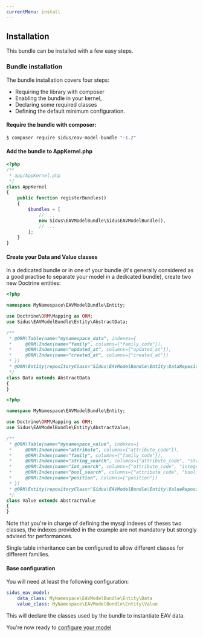 ```yaml
---
currentMenu: install
---
```


## Installation

This bundle can be installed with a few easy steps.

### Bundle installation

The bundle installation covers four steps:
- Requiring the library with composer
- Enabling the bundle in your kernel,
- Declaring some required classes
- Defining the default minimum configuration.

#### Require the bundle with composer:

````bash
$ composer require sidus/eav-model-bundle "~1.2"
````

#### Add the bundle to AppKernel.php

````php
<?php
/**
 * app/AppKernel.php
 */
class AppKernel
{
    public function registerBundles()
    {
        $bundles = [
            // ...
            new Sidus\EAVModelBundle\SidusEAVModelBundle(),
            // ...
        ];
    }
}
````

#### Create your Data and Value classes

In a dedicated bundle or in one of your bundle (it's generally considered as a good practise to separate your model in
a dedicated bundle), create two new Doctrine entities:

````php
<?php

namespace MyNamespace\EAVModelBundle\Entity;

use Doctrine\ORM\Mapping as ORM;
use Sidus\EAVModelBundle\Entity\AbstractData;

/**
 * @ORM\Table(name="mynamespace_data", indexes={
 *     @ORM\Index(name="family", columns={"family_code"}),
 *     @ORM\Index(name="updated_at", columns={"updated_at"}),
 *     @ORM\Index(name="created_at", columns={"created_at"})
 * })
 * @ORM\Entity(repositoryClass="Sidus\EAVModelBundle\Entity\DataRepository")
 */
class Data extends AbstractData
{
}
````

````php
<?php

namespace MyNamespace\EAVModelBundle\Entity;

use Doctrine\ORM\Mapping as ORM;
use Sidus\EAVModelBundle\Entity\AbstractValue;

/**
 * @ORM\Table(name="mynamespace_value", indexes={
 *     @ORM\Index(name="attribute", columns={"attribute_code"}),
 *     @ORM\Index(name="family", columns={"family_code"}),
 *     @ORM\Index(name="string_search", columns={"attribute_code", "string_value"}),
 *     @ORM\Index(name="int_search", columns={"attribute_code", "integer_value"}),
 *     @ORM\Index(name="bool_search", columns={"attribute_code", "bool_value"}),
 *     @ORM\Index(name="position", columns={"position"})
 * })
 * @ORM\Entity(repositoryClass="Sidus\EAVModelBundle\Entity\ValueRepository")
 */
class Value extends AbstractValue
{
}
````

Note that you're in charge of defining the mysql indexes of theses two classes, the indexes provided in the example are
not mandatory but strongly advised for performances.

Single table inheritance can be configured to allow different classes for different families.

#### Base configuration

You will need at least the following configuration:

````yaml
sidus_eav_model:
    data_class: MyNamespace\EAVModelBundle\Entity\Data
    value_class: MyNamespace\EAVModelBundle\Entity\Value
````

This will declare the classes used by the bundle to instantiate EAV data.

You're now ready to [configure your model](02-model.md)
